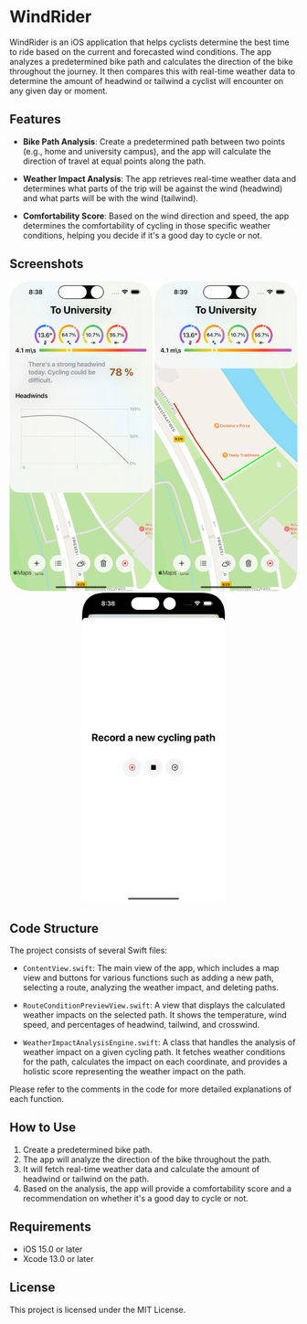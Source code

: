 # WindRider

WindRider is an iOS application that helps cyclists determine the best time to ride based on the current and forecasted wind conditions. The app analyzes a predetermined bike path and calculates the direction of the bike throughout the journey. It then compares this with real-time weather data to determine the amount of headwind or tailwind a cyclist will encounter on any given day or moment. 

## Features

- **Bike Path Analysis**: Create a predetermined path between two points (e.g., home and university campus), and the app will calculate the direction of travel at equal points along the path.
  
- **Weather Impact Analysis**: The app retrieves real-time weather data and determines what parts of the trip will be against the wind (headwind) and what parts will be with the wind (tailwind).
  
- **Comfortability Score**: Based on the wind direction and speed, the app determines the comfortability of cycling in those specific weather conditions, helping you decide if it's a good day to cycle or not.

## Screenshots

<div align="center">
    <img src="./screenshots/DetailedRouteConditionView.png" alt="DetailedRouteConditionView" width="250"/>
    <img src="./screenshots/PreviewRouteConditionView.png" alt="PreviewRouteConditionView" width="250"/>
    <img src="./screenshots/PathRecorderView.png" alt="PathRecorderView" width="250"/>
</div>

## Code Structure

The project consists of several Swift files:

- `ContentView.swift`: The main view of the app, which includes a map view and buttons for various functions such as adding a new path, selecting a route, analyzing the weather impact, and deleting paths.

- `RouteConditionPreviewView.swift`: A view that displays the calculated weather impacts on the selected path. It shows the temperature, wind speed, and percentages of headwind, tailwind, and crosswind.

- `WeatherImpactAnalysisEngine.swift`: A class that handles the analysis of weather impact on a given cycling path. It fetches weather conditions for the path, calculates the impact on each coordinate, and provides a holistic score representing the weather impact on the path.

Please refer to the comments in the code for more detailed explanations of each function.

## How to Use

1. Create a predetermined bike path.
2. The app will analyze the direction of the bike throughout the path.
3. It will fetch real-time weather data and calculate the amount of headwind or tailwind on the path.
4. Based on the analysis, the app will provide a comfortability score and a recommendation on whether it's a good day to cycle or not.

## Requirements

- iOS 15.0 or later
- Xcode 13.0 or later

## License

This project is licensed under the MIT License.
